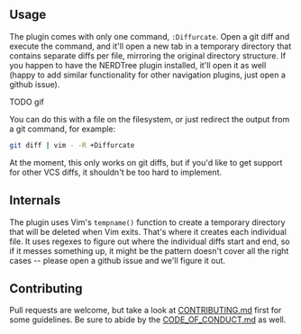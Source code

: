 ## Usage

The plugin comes with only one command, `:Diffurcate`. Open a git diff and execute the command, and it'll open a new tab in a temporary directory that contains separate diffs per file, mirroring the original directory structure. If you happen to have the NERDTree plugin installed, it'll open it as well (happy to add similar functionality for other navigation plugins, just open a github issue).

TODO gif

You can do this with a file on the filesystem, or just redirect the output from a git command, for example:

``` bash
git diff | vim - -R +Diffurcate
```

At the moment, this only works on git diffs, but if you'd like to get support for other VCS diffs, it shouldn't be too hard to implement.

## Internals

The plugin uses Vim's `tempname()` function to create a temporary directory that will be deleted when Vim exits. That's where it creates each individual file. It uses regexes to figure out where the individual diffs start and end, so if it messes something up, it might be the pattern doesn't cover all the right cases -- please open a github issue and we'll figure it out.

## Contributing

Pull requests are welcome, but take a look at [CONTRIBUTING.md](https://github.com/AndrewRadev/diffurcate.vim/blob/main/CONTRIBUTING.md) first for some guidelines. Be sure to abide by the [CODE_OF_CONDUCT.md](https://github.com/AndrewRadev/diffurcate.vim/blob/master/CODE_OF_CONDUCT.md) as well.
